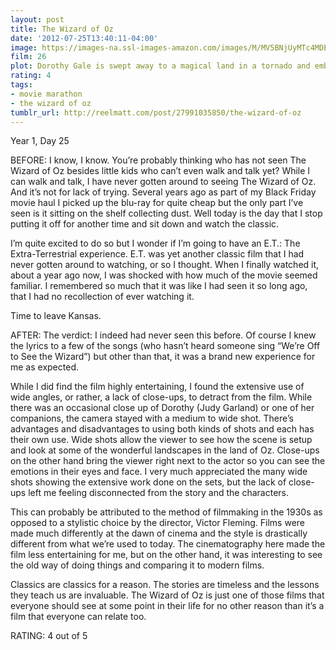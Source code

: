 ```yaml
---
layout: post
title: The Wizard of Oz
date: '2012-07-25T13:40:11-04:00'
image: https://images-na.ssl-images-amazon.com/images/M/MV5BNjUyMTc4MDExMV5BMl5BanBnXkFtZTgwNDg0NDIwMjE@._V1_UX182_CR0,0,182,268_AL_.jpg
film: 26
plot: Dorothy Gale is swept away to a magical land in a tornado and embarks on a quest to see the Wizard who can help her return home.
rating: 4
tags:
- movie marathon
- the wizard of oz
tumblr_url: http://reelmatt.com/post/27991035850/the-wizard-of-oz
---
```


Year 1, Day 25

BEFORE: I know, I know. You’re probably thinking who has not seen The Wizard of Oz besides little kids who can’t even walk and talk yet? While I can walk and talk, I have never gotten around to seeing The Wizard of Oz. And it’s not for lack of trying. Several years ago as part of my Black Friday movie haul I picked up the blu-ray for quite cheap but the only part I’ve seen is it sitting on the shelf collecting dust. Well today is the day that I stop putting it off for another time and sit down and watch the classic.

I’m quite excited to do so but I wonder if I’m going to have an E.T.: The Extra-Terrestrial experience. E.T. was yet another classic film that I had never gotten around to watching, or so I thought. When I finally watched it, about a year ago now, I was shocked with how much of the movie seemed familiar. I remembered so much that it was like I had seen it so long ago, that I had no recollection of ever watching it.

Time to leave Kansas. 

AFTER: The verdict: I indeed had never seen this before. Of course I knew the lyrics to a few of the songs (who hasn’t heard someone sing “We’re Off to See the Wizard”) but other than that, it was a brand new experience for me as expected.

While I did find the film highly entertaining, I found the extensive use of wide angles, or rather, a lack of close-ups, to detract from the film. While there was an occasional close up of Dorothy (Judy Garland) or one of her companions, the camera stayed with a medium to wide shot. There’s advantages and disadvantages to using both kinds of shots and each has their own use. Wide shots allow the viewer to see how the scene is setup and look at some of the wonderful landscapes in the land of Oz. Close-ups on the other hand bring the viewer right next to the actor so you can see the emotions in their eyes and face. I very much appreciated the many wide shots showing the extensive work done on the sets, but the lack of close-ups left me feeling disconnected from the story and the characters.

This can probably be attributed to the method of filmmaking in the 1930s as opposed to a stylistic choice by the director, Victor Fleming. Films were made much differently at the dawn of cinema and the style is drastically different from what we’re used to today. The cinematography here made the film less entertaining for me, but on the other hand, it was interesting to see the old way of doing things and comparing it to modern films.

Classics are classics for a reason. The stories are timeless and the lessons they teach us are invaluable. The Wizard of Oz is just one of those films that everyone should see at some point in their life for no other reason than it’s a film that everyone can relate too.

RATING: 4 out of 5
